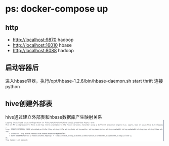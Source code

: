 # ps: docker-compose up

## http

* <http://localhost:9870>  hadoop
* <http://localhost:16010>  hbase
* <http://localhost:8088>  hadoop

## 启动容器后

进入hbase容器，执行/opt/hbase-1.2.6/bin/hbase-daemon.sh start thrift 连接python

## hive创建外部表

hive通过建立外部表和hbase数据库产生映射关系
![external_table.png](external_table.png "创建外部表，hive连接hbase")
